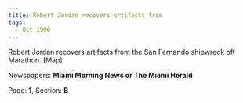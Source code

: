 ```yaml
---  
title: Robert Jordan recovers artifacts from  
tags:  
  - Oct 1990  
---  
```

  
Robert Jordan recovers artifacts from the San Fernando shipwreck off Marathon. [Map]  
  
Newspapers: **Miami Morning News or The Miami Herald**  
  
Page: **1**, Section: **B** 
